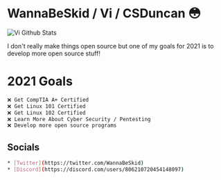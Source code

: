  # WannaBeSkid / Vi / CSDuncan 😳


![Vi Github Stats](https://github-readme-stats.vercel.app/api?username=WannaBeSkid&theme=dracula&show_icons=true)

I don't really make things open source but one of my goals for 2021 is to develop more open source stuff!

# 2021 Goals

```bash
❌ Get CompTIA A+ Certified
❌ Get Linux 101 Certified
❌ Get Linux 102 Certified
❌ Learn More About Cyber Security / Pentesting
❌ Develop more open source programs
```

## Socials

```bash
* [Twitter](https://twitter.com/WannaBeSkid)
* [Discord](https://discord.com/users/806210720454148097)
```
